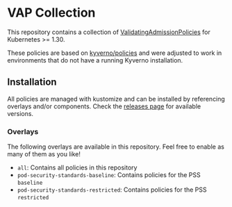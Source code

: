 # VAP Collection

This repository contains a collection of [ValidatingAdmissionPolicies](https://kubernetes.io/docs/reference/access-authn-authz/validating-admission-policy/) for Kubernetes >= 1.30.

These policies are based on [kyverno/policies](https://github.com/kyverno/policies) and were adjusted to work in environments that do not have a running Kyverno installation.

## Installation

All policies are managed with kustomize and can be installed by referencing overlays and/or components. Check the [releases page](https://github.com/metio/vap-collection/releases) for available versions.

### Overlays

The following overlays are available in this repository. Feel free to enable as many of them as you like!

- `all`: Contains all policies in this repository
- `pod-security-standards-baseline`: Contains policies for the PSS `baseline`
- `pod-security-standards-restricted`: Contains policies for the PSS `restricted`
